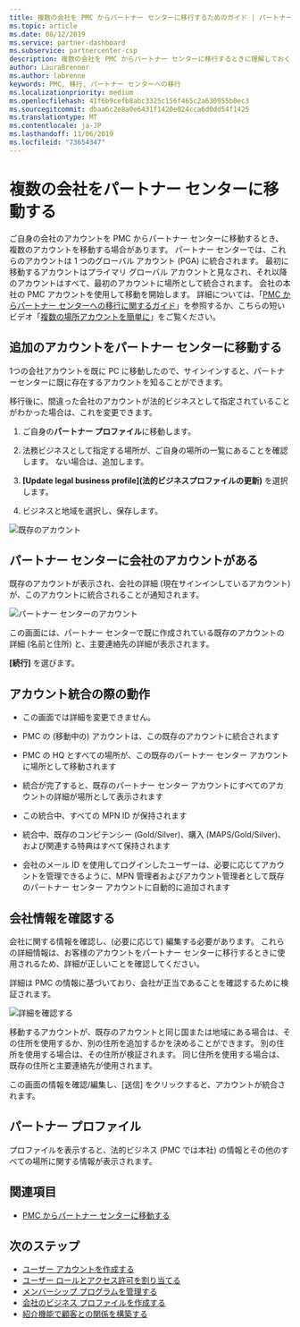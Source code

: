 ```yaml
---
title: 複数の会社を PMC からパートナー センターに移行するためのガイド | パートナー センター
ms.topic: article
ms.date: 08/12/2019
ms.service: partner-dashboard
ms.subservice: partnercenter-csp
description: 複数の会社を PMC からパートナー センターに移行するときに理解しておくこと
author: LauraBrenner
ms.author: labrenne
keywords: PMC, 移行, パートナー センターへの移行
ms.localizationpriority: medium
ms.openlocfilehash: 41f6b9cefb8abc3325c156f465c2a630955b0ec3
ms.sourcegitcommit: dbaa6c2e8a0e6431f1420e024cca6d0dd54f1425
ms.translationtype: MT
ms.contentlocale: ja-JP
ms.lasthandoff: 11/06/2019
ms.locfileid: "73654347"
---
```

# <a name="moving-your-multiple-companies-to-partner-center"></a>複数の会社をパートナー センターに移動する

ご自身の会社のアカウントを PMC からパートナー センターに移動するとき、複数のアカウントを移動する場合があります。 パートナー センターでは、これらのアカウントは 1 つのグローバル アカウント (PGA) に統合されます。 最初に移動するアカウントはプライマリ グローバル アカウントと見なされ、それ以降のアカウントはすべて、最初のアカウントに場所として統合されます。 会社の本社の PMC アカウントを使用して移動を開始します。 詳細については、「[PMC からパートナー センターへの移行に関するガイド](guide-to-migration.md)」を参照するか、こちらの短いビデオ「[複数の場所アカウントを簡単に](https://vimeo.com/290335248)」をご覧ください。

## <a name="move-your-additional-accounts-into-partner-center"></a>追加のアカウントをパートナー センターに移動する 

1つの会社アカウントを既に PC に移動したので、サインインすると、パートナーセンターに既に存在するアカウントを知ることができます。 


移行後に、間違った会社のアカウントが法的ビジネスとして指定されていることがわかった場合は、これを変更できます。

1. ご自身の**パートナー プロファイル**に移動します。

2. 法務ビジネスとして指定する場所が、ご自身の場所の一覧にあることを確認します。 ない場合は、追加します。

3. **[Update legal business profile]\(法的ビジネスプロファイルの更新\)** を選択します。

4. ビジネスと地域を選択し、保存します。

![既存のアカウント](images/migration/accountwithus.png)

## <a name="your-company-has-an-account-in-partner-center"></a>パートナー センターに会社のアカウントがある

既存のアカウントが表示され、会社の詳細 (現在サインインしているアカウント) が、このアカウントに統合されることが通知されます。

![パートナー センターのアカウント](images/migration/existingaccount2.png)

この画面には、パートナー センターで既に作成されている既存のアカウントの詳細 (名前と住所) と、主要連絡先の詳細が表示されます。 

**[続行]** を選びます。

## <a name="what-happens-during-consolidation-of-accounts"></a>アカウント統合の際の動作

- この画面では詳細を変更できません。 

- PMC の (移動中の) アカウントは、この既存のアカウントに統合されます 

- PMC の HQ とすべての場所が、この既存のパートナー センター アカウントに場所として移動されます

- 統合が完了すると、既存のパートナー センター アカウントにすべてのアカウントの詳細が場所として表示されます 

- この統合中、すべての MPN ID が保持されます

- 統合中、既存のコンピテンシー (Gold/Silver)、購入 (MAPS/Gold/Silver)、および関連する特典はすべて保持されます

- 会社のメール ID を使用してログインしたユーザーは、必要に応じてアカウントを管理できるように、MPN 管理者およびアカウント管理者として既存のパートナー センター アカウントに自動的に追加されます 


## <a name="review-your-company-information"></a>会社情報を確認する

会社に関する情報を確認し、(必要に応じて) 編集する必要があります。 これらの詳細情報は、お客様のアカウントをパートナー センターに移行するときに使用されるため、詳細が正しいことを確認してください。 

詳細は PMC の情報に基づいており、会社が正当であることを確認するために検証されます。 

![詳細を確認する](images/migration/review.png)

移動するアカウントが、既存のアカウントと同じ国または地域にある場合は、その住所を使用するか、別の住所を追加するかを決めることができます。 別の住所を使用する場合は、その住所が検証されます。 同じ住所を使用する場合は、既存の住所と主要連絡先が使用されます。

この画面の情報を確認/編集し、[送信] をクリックすると、アカウントが統合されます。

## <a name="partner-profile"></a>パートナー プロファイル

プロファイルを表示すると、法的ビジネス (PMC では本社) の情報とその他のすべての場所に関する情報が表示されます。

## <a name="see-also"></a>関連項目

- [PMC からパートナー センターに移動する](move-pmc-pc-map.md)

## <a name="next-steps"></a>次のステップ

- [ユーザー アカウントを作成する](create-user-accounts-and-set-permissions.md)
- [ユーザー ロールとアクセス許可を割り当てる](permissions-overview.md)
- [メンバーシップ プログラムを管理する](renew-mpn-offers.md)
- [会社のビジネス プロファイルを作成する](create-a-marketing-profile.md)
- [紹介機能で顧客との関係を構築する](responding-to-referrals.md)
